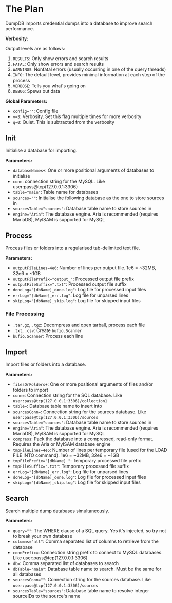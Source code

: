 # The Plan

DumpDB imports credential dumps into a database to improve search performance.

**Verbosity:**

Output levels are as follows:

1. `RESULTS`: Only show errors and search results
1. `FATAL`: Only show errors and search results
1. `WARNINGS`: Nonfatal errors (usually occurring in one of the query threads)
1. `INFO`: The default level, provides minimal information at each step of the process
1. `VERBOSE`: Tells you what's going on
1. `DEBUG`: Spews out data

**Global Parameters:**

- `config=''`: Config file
- `v=3`: Verbosity. Set this flag multiple times for more verbosity
- `q=0`: Quiet. This is subtracted from the verbosity

## Init

Initialise a database for importing.

**Parameters:**

- `databaseNames+`: One or more positional arguments of databases to initialise
- `conn`: connection string for the MySQL. Like user:pass@tcp(127.0.0.1:3306)
- `table="main"`: Table name for databases
- `sources=""`: Initialise the following database as the one to store sources in
- `sourcesTable="sources"`: Database table name to store sources in
- `engine="Aria"`: The database engine. Aria is recommended (requires MariaDB), MyISAM is supported for MySQL

## Process

Process files or folders into a regularised tab-delimited text file.

**Parameters:**

- `outputFileLines=4e6`: Number of lines per output file. 1e6 = ~32MB, 32e6 = ~1GB
- `outputFilePrefix="output_"`: Processed output file prefix
- `outputFileSuffix=".txt"`: Processed output file suffix
- `doneLog="[dbName]_done.log"`: Log file for processed input files
- `errLog="[dbName]_err.log"`: Log file for unparsed lines
- `skipLog="[dbName]_skip.log"`: Log file for skipped input files

### File Processing

- `.tar.gz`, `.tgz`: Decompress and open tarball, process each file
- `.txt`, `.csv`: Create `bufio.Scanner`
- `bufio.Scanner`: Process each line

## Import

Import files or folders into a database.

**Parameters:**

- `filesOrFolders+`: One or more positional arguments of files and/or folders to import
- `conn=`: Connection string for the SQL database. Like `user:pass@tcp(127.0.0.1:3306)/collection1`
- `table=`: Database table name to insert into
- `sourcesConn=`: Connection string for the sources database. Like `user:pass@tcp(127.0.0.1:3306)/sources`
- `sourcesTable="sources"`: Database table name to store sources in
- `engine="Aria"`: The database engine. Aria is recommended (requires MariaDB), MyISAM is supported for MySQL
- `compress`: Pack the database into a compressed, read-only format. Requires the Aria or MyISAM database engine
- `tmpFileLines=4e6`: Number of lines per temporary file (used for the LOAD FILE INTO command). 1e6 = ~32MB, 32e6 = ~1GB
- `tmpFilePrefix="[dbName]_"`: Temporary processed file prefix
- `tmpFileSuffix=".txt"`: Temporary processed file suffix
- `errLog="[dbName]_err.log"`: Log file for unparsed lines
- `doneLog="[dbName]_done.log"`: Log file for processed input files
- `skipLog="[dbName]_skip.log"`: Log file for skipped input files

## Search

Search multiple dump databases simultaneously.

**Parameters:**

- `query=""`: The WHERE clause of a SQL query. Yes it's injected, so try not to break your own database
- `columns="all"`: Comma separated list of columns to retrieve from the database
- `connPrefix=`: Connection string prefix to connect to MySQL databases. Like user:pass@tcp(127.0.0.1:3306)
- `db=`: Comma separated list of databases to search
- `dbTable="main"`: Database table name to search. Must be the same for all databases
- `sourcesConn=""`: Connection string for the sources database. Like `user:pass@tcp(127.0.0.1:3306)/sources`
- `sourcesTable="sources"`: Database table name to resolve integer sourceIDs to the source's name
